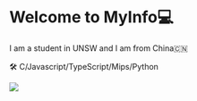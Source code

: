 # Welcome to MyInfo💻

I am a student in UNSW and I am from China🇨🇳

🛠 C/Javascript/TypeScript/Mips/Python

![](https://github-readme-stats.vercel.app/api?username=Bruce&theme=dark)
